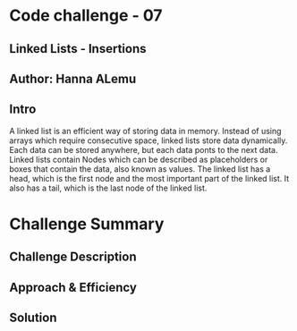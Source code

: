# Code challenge - 07

## Linked Lists - Insertions


## Author: Hanna ALemu

## Intro

A linked list is an efficient way of storing data in memory. Instead of using arrays which require consecutive space, linked lists store data dynamically. Each data can be stored anywhere, but each data ponts to the next data. Linked lists contain Nodes which can be described as placeholders or boxes that contain the data, also known as values. The linked list has a head, which is the first node and the most important part of the linked list. It also has a tail, which is the last node of the linked list.


# Challenge Summary
<!-- Short summary or background information -->

## Challenge Description
<!-- Description of the challenge -->

## Approach & Efficiency
<!-- What approach did you take? Why? What is the Big O space/time for this approach? -->

## Solution
<!-- Embedded whiteboard image -->
